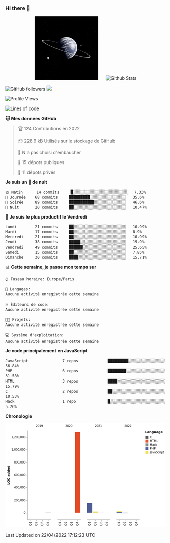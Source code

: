 ### Hi there 👋

<p align="center">
  <img src="https://github.com/Loviflo/Loviflo/blob/main/img/portrait.jpg" alt="Loviflo" height="200" style="margin-right: 20px"/>
  <img src="https://github-readme-stats.vercel.app/api?username=Loviflo&show_icons=true&theme=graywhite" alt="Github Stats" />
</p>

![GitHub followers](https://img.shields.io/github/followers/Loviflo?label=Follow&style=social)
![](https://visitor-badge.glitch.me/badge?page_id=Loviflo.Loviflo)

<!--START_SECTION:waka-->
![Profile Views](http://img.shields.io/badge/Vues%20du%20profil-0-blue)

![Lines of code](https://img.shields.io/badge/Depuis%20Hello%20World%2C%20j%27ai%20%C3%A9crit-1%20Million%20Lignes%20de%20code-blue)

**🐱 Mes données GitHub** 

> 🏆 124 Contributions en 2022
 > 
> 📦 228.9 kB Utilisés sur le stockage de GitHub 
 > 
> 🚫 N'a pas choisi d'embaucher
 > 
> 📜 15 dépots publiques 
 > 
> 🔑 11 dépots privés  
 > 
**Je suis un 🦉 de nuit** 

```text
🌞 Matin      14 commits     █░░░░░░░░░░░░░░░░░░░░░░░░   7.33% 
🌆 Journée    68 commits     █████████░░░░░░░░░░░░░░░░   35.6% 
🌃 Soirée     89 commits     ███████████░░░░░░░░░░░░░░   46.6% 
🌙 Nuit       20 commits     ██░░░░░░░░░░░░░░░░░░░░░░░   10.47%

```
📅 **Je suis le plus productif le Vendredi** 

```text
Lundi        21 commits     ██░░░░░░░░░░░░░░░░░░░░░░░   10.99% 
Mardi        17 commits     ██░░░░░░░░░░░░░░░░░░░░░░░   8.9% 
Mercredi     21 commits     ██░░░░░░░░░░░░░░░░░░░░░░░   10.99% 
Jeudi        38 commits     █████░░░░░░░░░░░░░░░░░░░░   19.9% 
Vendredi     49 commits     ██████░░░░░░░░░░░░░░░░░░░   25.65% 
Samedi       15 commits     ██░░░░░░░░░░░░░░░░░░░░░░░   7.85% 
Dimanche     30 commits     ████░░░░░░░░░░░░░░░░░░░░░   15.71%

```


📊 **Cette semaine, je passe mon temps sur** 

```text
⌚︎ Fuseau horaire: Europe/Paris

💬 Langages: 
Aucune activité enregistrée cette semaine

🔥 Éditeurs de code: 
Aucune activité enregistrée cette semaine

🐱‍💻 Projets: 
Aucune activité enregistrée cette semaine

💻 Système d'exploitation: 
Aucune activité enregistrée cette semaine

```

**Je code principalement en JavaScript** 

```text
JavaScript               7 repos             █████████░░░░░░░░░░░░░░░░   36.84% 
PHP                      6 repos             ████████░░░░░░░░░░░░░░░░░   31.58% 
HTML                     3 repos             ████░░░░░░░░░░░░░░░░░░░░░   15.79% 
C                        2 repos             ██░░░░░░░░░░░░░░░░░░░░░░░   10.53% 
Hack                     1 repo              █░░░░░░░░░░░░░░░░░░░░░░░░   5.26%

```


**Chronologie**

![Chart not found](https://raw.githubusercontent.com/Loviflo/Loviflo/main/charts/bar_graph.png) 


 Last Updated on 22/04/2022 17:12:23 UTC
<!--END_SECTION:waka-->

